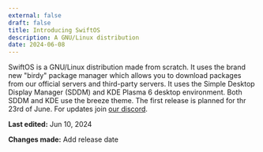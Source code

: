 ```yaml
---
external: false
draft: false
title: Introducing SwiftOS
description: A GNU/Linux distribution 
date: 2024-06-08
---
```


SwiftOS is a GNU/Linux distribution made from scratch. It uses the brand new "birdy" package manager which allows you to download packages from our official servers and third-party servers. It uses the Simple Desktop Display Manager (SDDM) and KDE Plasma 6 desktop environment. Both SDDM and KDE use the breeze theme. The first release is planned for thr 23rd of June. For updates join [our discord](https://discord.com/invite/4FttcHHHM7).

**Last edited:** Jun 10, 2024

**Changes made:** Add release date
